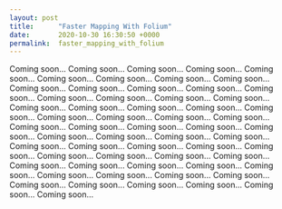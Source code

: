 ```yaml
---
layout: post
title:      "Faster Mapping With Folium"
date:       2020-10-30 16:30:50 +0000
permalink:  faster_mapping_with_folium
---
```



Coming soon...     Coming soon...     Coming soon...     Coming soon...     Coming soon...     Coming soon...     Coming soon...     Coming soon...     Coming soon...     Coming soon...     Coming soon...     Coming soon...     Coming soon...     Coming soon...     Coming soon...     Coming soon...     Coming soon...     Coming soon...     Coming soon...     Coming soon...     Coming soon...     Coming soon...     Coming soon...     Coming soon...     Coming soon...     Coming soon...     Coming soon...     Coming soon...     Coming soon...     Coming soon...     Coming soon...     Coming soon...     Coming soon...     Coming soon...     Coming soon...     Coming soon...     Coming soon...     Coming soon...     Coming soon...     Coming soon...     Coming soon...     Coming soon...     Coming soon...     Coming soon...     Coming soon...     Coming soon...     Coming soon...     Coming soon...     Coming soon...     Coming soon...     Coming soon...     Coming soon...     Coming soon...     Coming soon...     Coming soon...     Coming soon...     Coming soon...     Coming soon...     Coming soon...     Coming soon...     
